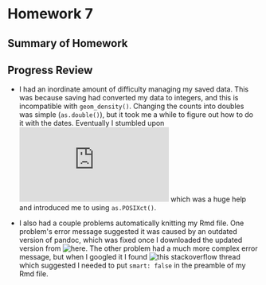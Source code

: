 # Homework 7

## Summary of Homework

## Progress Review

* I had an inordinate amount of difficulty managing my saved data. This was because saving had converted my data to integers, and this is incompatible with `geom_density()`. Changing the counts into doubles was simple (`as.double()`), but it took me a while to figure out how to do it with the dates. Eventually I stumbled upon ![this file](http://biostat.mc.vanderbilt.edu/wiki/pub/Main/ColeBeck/datestimes.pdf) which was a huge help and introduced me to using `as.POSIXct()`.

* I also had a couple problems automatically knitting my Rmd file. One problem's error message suggested it was caused by an outdated version of pandoc, which was fixed once I downloaded the updated version from ![here](https://github.com/jgm/pandoc/releases/tag/2.0.2). The other problem had a much more complex error message, but when I googled it I found ![this stackoverflow thread](https://stackoverflow.com/questions/42427481/pandoc-document-conversion-failed-with-error-2) which suggested I needed to put `smart: false` in the preamble of my Rmd file.